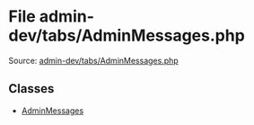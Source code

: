 File admin-dev/tabs/AdminMessages.php
=========

Source: [admin-dev/tabs/AdminMessages.php](https://github.com/PrestaShop/PrestaShop/blob/1.5.0.1/admin-dev/tabs/AdminMessages.php)


Classes
-------

* [AdminMessages](class.AdminMessages.md)

